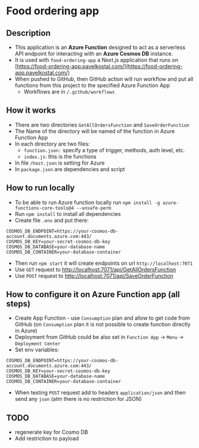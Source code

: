 # Food ordering app

## Description

- This application is an **Azure Function** designed to act as a serverless API endpoint for interacting with an **Azure Cosmos DB** instance.
- It is used with `food-ordering-app` a Next.js application that runs on [https://food-ordering-app.pavelkostal.com/](https://food-ordering-app.pavelkostal.com/)
- When pushed to GitHub, then GitHub action will run workflow and put all functions from this project to the specified Azure Function App
  - Workflows are in `/.github/workflows` 

## How it works
- There are two directories `GetAllOrdersFunction` and `SaveOrderFunction`
- The Name of the directory will be named of the function in Azure Function App
- In each directory are two files:
  - `function.json:` specify a type of trigger, methods, auth level, etc.
  - `index.js`: this is the functions
- In file `/host.json` is setting for Azure
- In `package.json` are dependencies and script 

## How to run locally
- To be able to run Azure function locally run `npm install -g azure-functions-core-tools@4 --unsafe-perm`
- Run `npm install` to install all dependencies
- Create file `.env` and put there:
```dotenv
COSMOS_DB_ENDPOINT=https://your-cosmos-db-account.documents.azure.com:443/
COSMOS_DB_KEY=your-secret-cosmos-db-key
COSMOS_DB_DATABASE=your-database-name
COSMOS_DB_CONTAINER=your-database-container
```
- Then run `npm start` it will create endpoints on url `http://localhost:7071`
- Use `GET` request to [http://localhost:7071/api/GetAllOrdersFunction](http://localhost:7071/api/GetAllOrdersFunction)
- Use `POST` request to [http://localhost:7071/api/SaveOrderFunction](http://localhost:7071/api/SaveOrderFunction)

## How to configure it on Azure Function app (all steps)
- Create App Function - use `Consumption` plan and allow to get code from GitHub (on `Consumption` plan it is not possible to create function directly in Azure) 
- Deployment from GitHub could be also set in `Function App` → `Menu` → `Deployment Center`
- Set env variables:
```dotenv
COSMOS_DB_ENDPOINT=https://your-cosmos-db-account.documents.azure.com:443/
COSMOS_DB_KEY=your-secret-cosmos-db-key
COSMOS_DB_DATABASE=your-database-name
COSMOS_DB_CONTAINER=your-database-container
```
- When testing `POST` request add to headers `application/json` and then send any `json` (atm there is no restriction for JSON)

## TODO
- regenerate key for Cosmo DB
- Add restriction to payload